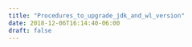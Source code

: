 ```yaml
---
title: "Procedures_to_upgrade_jdk_and_wl_version"
date: 2018-12-06T16:14:40-06:00
draft: false
---
```

